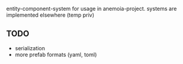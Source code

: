 entity-component-system for usage in anemoia-project. systems are implemented elsewhere (temp priv)

## TODO

- serialization
- more prefab formats (yaml, toml)